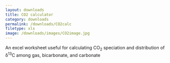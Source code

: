 ```yaml
---
layout: downloads
title: CO2 calculator
category: downloads
permalink: /downloads/CO2calc
filetype: xls
image: /downloads/images/CO2image.jpg
---
```


An excel worksheet useful for calculating CO<sub>2</sub> speciation and distribution of &#948;<sup>13</sup>C among gas, bicarbonate, and carbonate

